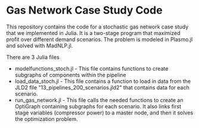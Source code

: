 # Gas Network Case Study Code

This repository contains the code for a stochastic gas network case study that we implemented in Julia. It is a two-stage program that maximized profit over different demand scenarios. The problem is modeled in Plasmo.jl and solved with MadNLP.jl. 

There are 3 Julia files

* modelfunctions_stoch.jl - This file contains functions to create subgraphs of components within the pipeline
* load_data_stoch.jl - This file contains a function to load in data from the JLD2 file "13_pipelines_200_scenarios.jld2" that contains data for each scenario. 
* run_gas_network.jl - This file calls the needed functions to create an OptiGraph containing subgraphs for each scenario. It also links first stage variables (compressor power) to a master node, and then it solves the optimization problem. 
